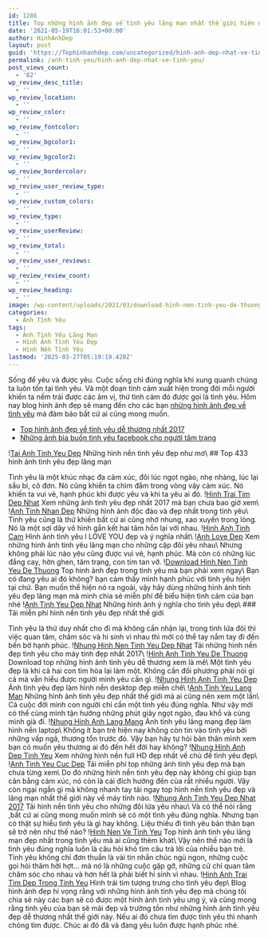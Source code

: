 ```yaml
---
id: 1286
title: Top những hình ảnh đẹp về tình yêu lãng mạn nhất thế giới hiện nay
date: '2021-05-19T16:01:53+00:00'
author: HinhAnhDep
layout: post
guid: 'https://Tophinhanhdep.com/uncategorized/hinh-anh-dep-nhat-ve-tinh-yeu/'
permalink: /anh-tinh-yeu/hinh-anh-dep-nhat-ve-tinh-yeu/
post_views_count:
  - '82'
wp_review_desc_title:
  - ''
wp_review_location:
  - ''
wp_review_color:
  - ''
wp_review_fontcolor:
  - ''
wp_review_bgcolor1:
  - ''
wp_review_bgcolor2:
  - ''
wp_review_bordercolor:
  - ''
wp_review_user_review_type:
  - ''
wp_review_custom_colors:
  - ''
wp_review_type:
  - ''
wp_review_userReview:
  - ''
wp_review_total:
  - ''
wp_review_user_reviews:
  - ''
wp_review_review_count:
  - ''
wp_review_heading:
  - ''
image: /wp-content/uploads/2021/03/download-hinh-nen-tinh-yeu-de-thuong.jpg
categories:
  - Ảnh Tình Yêu
tags:
  - Ảnh Tình Yêu Lãng Mạn
  - Hình Ảnh Tình Yêu Đẹp
  - Hình Nền Tình Yêu
lastmod: '2025-03-27T05:19:19.428Z'
---
```

Sống để yêu và được yêu. Cuộc sống chỉ đúng nghĩa khi xung quanh chúng ta luôn tồn tại tình yêu. Và một đoạn tình cảm xuất hiện trong đời mỗi người khiến ta nếm trải được các âm vị, thứ tình cảm đó được gọi là tình yêu. Hôm nay blog hình ảnh đẹp sẽ mang đến cho các bạn [những hình ảnh đẹp về tình yêu](https://tophinhanhdep.com/anh-tinh-yeu/hinh-anh-dep-nhat-ve-tinh-yeu/) mà đảm bảo bất cứ ai cũng mong muốn.

- [Top hình ảnh đẹp về tình yêu dễ thương nhất 2017](https://tophinhanhdep.com/anh-tinh-yeu/nhung-hinh-anh-dep-ve-tinh-yeu-de-thuong/)
- [Những ảnh bìa buồn tình yêu facebook cho người tâm trạng](https://tophinhanhdep.com/anh-bia-dep/anh-bia-buon/)

\![Tai Anh Tinh Yeu Dep](https://tophinhanhdep.com/wp-content/uploads/2021/03/tai-anh-tinh-yeu-dep-300x188.jpg) Những hình nền tình yêu đẹp như mơ\ ## Top 433 hình ảnh tình yêu đẹp lãng mạn

Tình yêu là một khúc nhạc đa cảm xúc, đôi lúc ngọt ngào, nhẹ nhàng, lúc lại sầu bi, cô đơn. Nó cũng khiến ta chìm đắm trong vòng vây cảm xúc. Nó khiến ta vui vẻ, hạnh phúc khi được yêu và khi ta yêu ai đó. \![Hinh Trai Tim Dep Nhat](https://tophinhanhdep.com/wp-content/uploads/2021/03/hinh-trai-tim-dep-nhat-300x200.jpg) Xem những ảnh tình yêu đẹp nhất 2017 mà bạn chưa bao giờ xem\ \![Anh Tinh Nhan Dep](https://tophinhanhdep.com/wp-content/uploads/2021/03/anh-tinh-nhan-dep-300x200.jpg) Những hình ảnh độc đáo và đẹp nhất trong tình yêu\ Tình yêu cũng là thứ khiến bất cứ ai cũng nhớ nhung, xao xuyến trong lòng. Nó là một sợi dây vô hình gắn kết hai tâm hồn lại với nhau. \![Hinh Anh Tinh Cam](https://tophinhanhdep.com/wp-content/uploads/2021/03/hinh-anh-tinh-cam-300x200.jpg) Hình ảnh tình yêu I LOVE YOU đẹp và ý nghĩa nhất\ \![Anh Love Dep](https://tophinhanhdep.com/wp-content/uploads/2021/03/anh-love-dep-300x200.jpeg) Xem những hình ảnh tình yêu lãng mạn cho những cặp đôi yêu nhau\ Nhưng không phải lúc nào yêu cũng được vui vẻ, hạnh phúc. Mà còn có những lúc đắng cay, hờn ghen, tâm trạng, con tim tan vỡ. \![Download Hinh Nen Tinh Yeu De Thuong](https://tophinhanhdep.com/wp-content/uploads/2021/03/download-hinh-nen-tinh-yeu-de-thuong-300x200.jpg) Top hình ảnh đẹp trong tình yêu mà bạn phải xem ngay\ Bạn có đang yêu ai đó không? bạn cảm thấy mình hạnh phúc với tình yêu hiện tại chứ. Bạn muốn thể hiện nó ra ngoài, vậy hãy dùng những hình ảnh tình yêu đẹp lãng mạn mà mình chia sẻ miễn phí để biểu hiện tình cảm của bạn nhé \![Anh Tinh Yeu Dep Nhat](https://tophinhanhdep.com/wp-content/uploads/2021/03/anh-tinh-yeu-dep-nhat-1-1-300x200.jpg) Những hình ảnh ý nghĩa cho tình yêu đẹp\ ### Tải miễn phí hình nền tình yêu đẹp nhất thế giới

Tình yêu là thứ duy nhất cho đi mà không cần nhận lại, trong tình lứa đôi thì việc quan tâm, chăm sóc và hi sinh vì nhau thì mới có thể tay nắm tay đi đến bến bờ hạnh phúc. \![Nhung Hinh Nen Tinh Yeu Dep Nhat](https://tophinhanhdep.com/wp-content/uploads/2021/03/nhung-hinh-nen-tinh-yeu-dep-nhat-300x188.jpg) Tải những hình nền đẹp tình yêu cho máy tính đẹp nhất 2017\ \![Hinh Anh Tinh Yeu De Thuong](https://tophinhanhdep.com/wp-content/uploads/2021/03/hinh-anh-tinh-yeu-de-thuong-300x180.jpeg) Download top những hình ảnh tình yêu dễ thương xem là mê\ Một tình yêu đẹp là khi cả hai con tim hòa lại làm một. Không cần đối phương phải nói gì cả mà vẫn hiểu được người mình yêu cần gì. \![Nhung Hinh Anh Tinh Yeu Dep](https://tophinhanhdep.com/wp-content/uploads/2021/03/nhung-hinh-anh-tinh-yeu-dep-300x188.jpg) Ảnh tình yêu đẹp làm hình nền desktop đẹp miễn chê\ \![Anh Tinh Yeu Lang Man](https://tophinhanhdep.com/wp-content/uploads/2021/03/anh-tinh-yeu-lang-man-300x180.jpeg) Những hình ảnh tình yêu đẹp nhất thế giới mà ai cũng nên xem một lần\ Cả cuộc đời mình con người chỉ cần một tình yêu đúng nghĩa. Như vậy mới có thể cùng mình tận hưởng những phút giây ngọt ngào, đau khổ và cùng mình già đi. \![Nhung Hinh Anh Lang Mang](https://tophinhanhdep.com/wp-content/uploads/2021/03/nhung-hinh-anh-lang-mang-300x188.jpg) Ảnh tình yêu lãng mạng đẹp làm hình nền laptop\ Không ít bạn trẻ hiện nay không còn tin vào tình yêu bởi những vấp ngã, thương tổn trước đó. Vậy bạn hãy tự hỏi bản thân mình xem bạn có muốn yêu thương ai đó đến hết đời hay không? \![Nhung Hinh Anh Dep Tinh Yeu](https://tophinhanhdep.com/wp-content/uploads/2021/03/nhung-hinh-anh-dep-tinh-yeu-300x180.jpeg) Xem những hình nền full HD đẹp nhất về chủ đề tình yêu đẹp\ \![Anh Tinh Yeu Cuc Dep](https://tophinhanhdep.com/wp-content/uploads/2021/03/anh-tinh-yeu-cuc-dep-300x180.jpeg) Tải miễn phí top những ảnh tình yêu đẹp mà bạn chưa từng xem\ Do đó những hình nền tình yêu đẹp này không chỉ giúp bạn cân bằng cảm xúc, nó còn là cái đích hướng đến của rất nhiều người. Vậy còn ngại ngần gì mà không nhanh tay tải ngay top hình nền tình yêu đẹp và lãng mạn nhất thế giới này về máy tính nào. \![Nhung Anh Tinh Yeu Dep Nhat 2017](https://tophinhanhdep.com/wp-content/uploads/2021/03/nhung-anh-tinh-yeu-dep-nhat-2017-300x188.jpeg) Tải hình nền tình yêu cho những đôi lứa yêu nhau\ Và có thể nói rằng ,bất cứ ai cũng mong muốn mình sẽ có một tình yêu đúng nghĩa. Nhưng bạn có thật sự hiểu tình yêu là gì hay không. Liệu thiếu đi tình yêu bản thân bạn sẽ trở nên như thế nào? \![Hinh Nen Ve Tinh Yeu](https://tophinhanhdep.com/wp-content/uploads/2021/03/hinh-nen-ve-tinh-yeu-300x188.jpg) Top hình ảnh tình yêu lãng mạn đẹp nhất trong tình yêu mà ai cũng thèm khát\ Vậy nên thế nào mới là tình yêu đúng nghĩa luôn là câu hỏi khó tìm câu trả lời của nhiều bạn trẻ. Tình yêu không chỉ đơn thuần là vài tin nhắn chúc ngủ ngon, những cuộc gọi hỏi thăm hời hợt... mà nó là những cuộc gặp gỡ, những cử chỉ quan tâm chăm sóc cho nhau và hơn hết là phải biết hi sinh vì nhau. \![Hinh Anh Trai Tim Dep Trong Tinh Yeu](https://tophinhanhdep.com/wp-content/uploads/2021/03/hinh-anh-trai-tim-dep-trong-tinh-yeu-300x180.jpeg) Hình trái tim tượng trưng cho tình yêu đẹp\ Blog hình ảnh đẹp hi vọng rằng với những hình ảnh tình yêu đẹp mà chúng tôi chia sẻ này các bạn sẽ có được một hình ảnh tình yêu ưng ý, và cũng mong rằng tình yêu của bạn sẽ mãi đẹp và trường tồn như những hình ảnh tình yêu đẹp dễ thương nhất thế giới này. Nếu ai đó chưa tìm được tình yêu thì nhanh chóng tìm được. Chúc ai đó đã và đang yêu luôn được hạnh phúc nhé.
